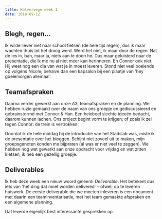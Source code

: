 ```yaml
---
title: Halverwege week 1
date: 2018-09-12
---
```


## Blegh, regen…
Ik wilde liever niet naar school fietsen (de hele tijd regen), dus ik maar wachten thuis tot het droog werd. Werd het niet, ik maar door de regen. Nat de les in, bah, maar ja, niets aan te doen he. Dus maar geluisterd naar de presentatie, die ik me nu al niet meer kan herinneren. En Connor ook niet. Hij weet nog een dia van wat je in moest leveren. Stond niet veel boeiends op volgens Nicole, behalve dan een kapsalon bij een plaatje van 'hey goeiemorgen allemaal'.

## Teamafspraken
Daarna verder gewerkt aan onze A3, teamafspraken en de planning. We hebben ruzie gemaakt over de naam van ons groepje en gediscussieerd en gebrainstormd met Connor & Han. Een heleboel slechte ideeën bedacht, daarom kunnen lachen. Ons project begint vorm te krijgen; of zoals ik zei tegen Connor: de trein is vertrokken.

Doordat ik de hele middag bij de introductie van het Stadslab was, miste ik de presentatie over het bloggen. Schijnt niet zoveel uit te maken, mijn groepsgenoten konden me bijpraten (al was er niet veel te zeggen). We hebben nog wat gewerkt aan onze opdracht voor vrijdag en wat zitten kletsen, ik heb een gezellig groepje.

## Deliverables
Ik heb deze week een nieuw woord geleerd: *Delivarable*. Het betekent dus iets van 'het ding dat moet worden delivered' – ofwel; op te leveren huiswerk. De eerste deliverable die we moeten inleveren is een document met daarin een teaminventarisatie, met het team gemaakte afspraken en een algemene planning.   

Dat leverde eigenlijk best interessante gesprekken op. 
